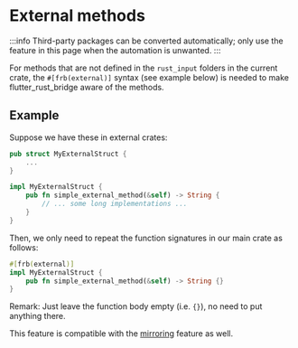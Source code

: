# External methods

:::info
Third-party packages can be converted automatically; only use the feature in this page when the automation is unwanted.
:::

For methods that are not defined in the `rust_input` folders in the current crate,
the `#[frb(external)]` syntax (see example below) is needed to make flutter_rust_bridge aware of the methods.

## Example

Suppose we have these in external crates:

```rust
pub struct MyExternalStruct {
    ...
}

impl MyExternalStruct {
    pub fn simple_external_method(&self) -> String {
        // ... some long implementations ...
    }
}
```

Then, we only need to repeat the function signatures in our main crate as follows:

```rust
#[frb(external)]
impl MyExternalStruct {
    pub fn simple_external_method(&self) -> String {}
}
```

Remark: Just leave the function body empty (i.e. `{}`), no need to put anything there.

This feature is compatible with the [mirroring](../../types/translatable/external/diff-crate) feature as well.
